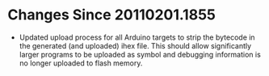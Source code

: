 # Changes Since 20110201.1855

* Updated upload process for all Arduino targets to strip the bytecode in the generated (and uploaded) ihex file. This should allow significantly larger programs to be uploaded as symbol and debugging information is no longer uploaded to flash memory.

